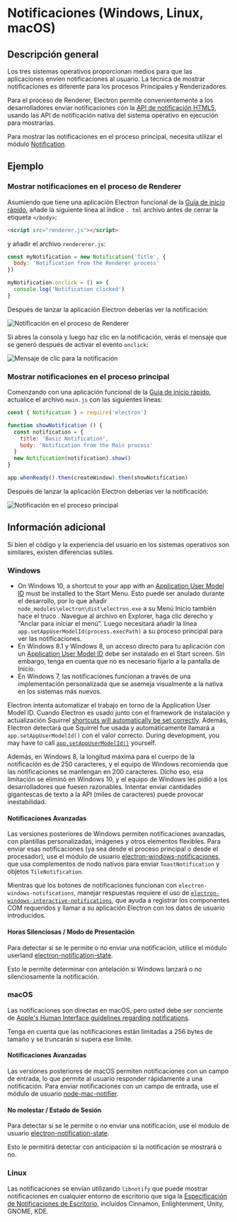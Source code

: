# Notificaciones (Windows, Linux, macOS)

## Descripción general

Los tres sistemas operativos proporcionan medios para que las aplicaciones envíen notificaciones al usuario. La técnica de mostrar notificaciones es diferente para los procesos Principales y Renderizadores.

Para el proceso de Renderer, Electron permite convenientemente a los desarrolladores enviar notificaciones con la [API de notificación HTML5](https://notifications.spec.whatwg.org/), usando las API de notificación nativa del sistema operativo en ejecución para mostrarlas.

Para mostrar las notificaciones en el proceso principal, necesita utilizar el módulo [Notification](../api/notification.md).

## Ejemplo

### Mostrar notificaciones en el proceso de Renderer

Asumiendo que tiene una aplicación Electron funcional de la [Guía de inicio rápido](quick-start.md), añade la siguiente línea al índice `. tml` archivo antes de cerrar la etiqueta `</body>`:

```html
<script src="renderer.js"></script>
```

y añadir el archivo `rendererer.js`:

```javascript fiddle='docs/fiddles/features/notifications/renderer'
const myNotification = new Notification('Title', {
  body: 'Notification from the Renderer process'
})

myNotification.onclick = () => {
  console.log('Notification clicked')
}
```

Después de lanzar la aplicación Electron deberías ver la notificación:

![Notificación en el proceso de Renderer](../images/notification-renderer.png)

Si abres la consola y luego haz clic en la notificación, verás el mensaje que se generó después de activar el evento `onclick`:

![Mensaje de clic para la notificación](../images/message-notification-renderer.png)

### Mostrar notificaciones en el proceso principal

Comenzando con una aplicación funcional de la [Guía de inicio rápido](quick-start.md), actualice el archivo `main.js` con las siguientes líneas:

```javascript fiddle='docs/fiddles/features/notifications/main'
const { Notification } = require('electron')

function showNotification () {
  const notification = {
    title: 'Basic Notification',
    body: 'Notification from the Main process'
  }
  new Notification(notification).show()
}

app.whenReady().then(createWindow).then(showNotification)
```

Después de lanzar la aplicación Electron deberías ver la notificación:

![Notificación en el proceso principal](../images/notification-main.png)

## Información adicional

Si bien el código y la experiencia del usuario en los sistemas operativos son similares, existen diferencias sutiles.

### Windows

* On Windows 10, a shortcut to your app with an [Application User Model ID][app-user-model-id] must be installed to the Start Menu. Esto puede ser anulado durante el desarrollo, por lo que añadir `node_modules\electron\dist\electron.exe` a su Menú Inicio también hace el truco . Navegue al archivo en Explorer, haga clic derecho y "Anclar para iniciar el menú". Luego necesitará añadir la línea `app.setAppUserModelId(process.execPath)` a su proceso principal para ver las notificaciones.
* En Windows 8.1 y Windows 8, un acceso directo para tu aplicación con un [Application User Model ID][app-user-model-id] debe ser instalado en el Start screen. Sin embargo, tenga en cuenta que no es necesario fijarlo a la pantalla de Inicio.
* En Windows 7, las notificaciones funcionan a través de una implementación personalizada que se asemeja visualmente a la nativa en los sistemas más nuevos.

Electron intenta automatizar el trabajo en torno de la Application User Model ID. Cuando Electron es usado junto con el framework de instalación y actualización Squirrel [shortcuts will automatically be set correctly][squirrel-events]. Además, Electron detectará que Squirrel fue usada y automáticamente llamará a `app.setAppUserModelId()` con el valor correcto. During development, you may have to call [`app.setAppUserModelId()`][set-app-user-model-id] yourself.

Además, en Windows 8, la longitud máxima para el cuerpo de la notificación es de 250 caracteres, y el equipo de Windows recomienda que las notificaciones se mantengan en 200 caracteres. Dicho eso, esa limitación se eliminó en Windows 10, y el equipo de Windows les pidió a los desarrolladores que fuesen razonables. Intentar enviar cantidades gigantescas de texto a la API (miles de caracteres) puede provocar inestabilidad.

#### Notificaciones Avanzadas

Las versiones posteriores de Windows permiten notificaciones avanzadas, con plantillas personalizadas, imágenes y otros elementos flexibles. Para enviar esas notificaciones (ya sea desde el proceso principal o desde el procesador), use el módulo de usuario [electron-windows-notificaciones](https://github.com/felixrieseberg/electron-windows-notifications), que usa complementos de nodo nativos para enviar `ToastNotification` y objetos `TileNotification`.

Mientras que los botones de notificaciones funcionan con `electron-windows-notifications`, manejar respuestas requiere el uso de [`electron-windows-interactive-notifications`](https://github.com/felixrieseberg/electron-windows-interactive-notifications), que ayuda a registrar los componentes COM requeridos y llamar a su aplicación Electron con los datos de usuario introducidos.

#### Horas Silenciosas / Modo de Presentación

Para detectar si se le permite o no enviar una notificación, utilice el módulo userland [electron-notification-state](https://github.com/felixrieseberg/electron-notification-state).

Esto le permite determinar con antelación si Windows lanzará o no silenciosamente la notificación.

### macOS

Las notificaciones son directas en macOS, pero usted debe ser conciente de [Apple's Human Interface guidelines regarding notifications][apple-notification-guidelines].

Tenga en cuenta que las notificaciones están limitadas a 256 bytes de tamaño y se truncarán si supera ese límite.

#### Notificaciones Avanzadas

Las versiones posteriores de macOS permiten notificaciones con un campo de entrada, lo que permite al usuario responder rápidamente a una notificación. Para enviar notificaciones con un campo de entrada, use el módulo de usuario [node-mac-notifier][node-mac-notifier].

#### No molestar / Estado de Sesión

Para detectar si se le permite o no enviar una notificación, use el módulo de usuario [electron-notification-state][electron-notification-state].

Esto le permitirá detectar con anticipación si la notificación se mostrará o no.

### Linux

Las notificaciones se envían utilizando `libnotify` que puede mostrar notificaciones en cualquier entorno de escritorio que siga la [Especificación de Notificaciones de Escritorio][notification-spec], incluidos Cinnamon, Enlightenment, Unity, GNOME, KDE.

[apple-notification-guidelines]: https://developer.apple.com/macos/human-interface-guidelines/system-capabilities/notifications/

[node-mac-notifier]: https://github.com/CharlieHess/node-mac-notifier

[electron-notification-state]: https://github.com/felixrieseberg/electron-notification-state

[notification-spec]: https://developer.gnome.org/notification-spec/
[app-user-model-id]: https://msdn.microsoft.com/en-us/library/windows/desktop/dd378459(v=vs.85).aspx
[set-app-user-model-id]: ../api/app.md#appsetappusermodelidid-windows
[squirrel-events]: https://github.com/electron/windows-installer/blob/master/README.md#handling-squirrel-events

